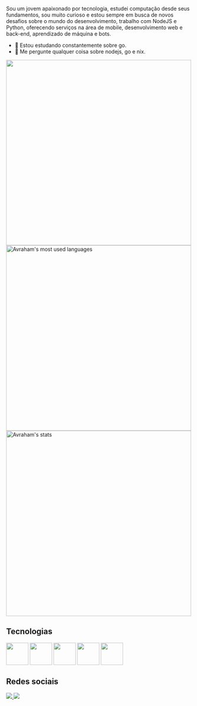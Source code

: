Sou um jovem apaixonado por tecnologia, estudei computação desde seus fundamentos, sou muito curioso e estou sempre em busca de novos desafios sobre o mundo do desenvolvimento, trabalho com NodeJS e Python, oferecendo serviços na área de mobile, desenvolvimento web e back-end, aprendizado de máquina e bots.

- 🌱 Estou estudando constantemente sobre go.
- 💬 Me pergunte qualquer coisa sobre nodejs, go e nix.

 <img width="500em" src="https://github-readme-streak-stats.herokuapp.com/?user=avrahambenaram&theme=catppuccin-frappe"/>
 <img width="500em" src="https://github-readme-stats.vercel.app/api/top-langs/?username=avrahambenaram&layout=compact&theme=catppuccin_mocha" alt="Avraham's most used languages"/>
 <img width="500em" src="https://github-readme-stats.vercel.app/api?username=avrahambenaram&show_icons=true&theme=catppuccin_mocha&custom_title=Avraham%20Github%20Stats" alt="Avraham's stats"/>

##

## Tecnologias
<p>
  <img width="60em" height="60em" src="https://cdn.jsdelivr.net/gh/devicons/devicon/icons/react/react-original.svg" />
  <img width="60em" height="60em" src="https://cdn.jsdelivr.net/gh/devicons/devicon/icons/nodejs/nodejs-original.svg" />
  <img width="60em" height="60em" src="https://cdn.jsdelivr.net/gh/devicons/devicon/icons/mongodb/mongodb-original.svg" />
  <img width="60em" height="60em" src="https://cdn.jsdelivr.net/gh/devicons/devicon/icons/postgresql/postgresql-original.svg" />
  <img width="60em" height="60em" src="https://cdn.jsdelivr.net/gh/devicons/devicon@latest/icons/go/go-original-wordmark.svg" />          
</p>

##

## Redes sociais
<div>
  <a href="https://www.linkedin.com/in/avraham-ben-aram-321a71208/" target="_blank">
    <img src="https://img.shields.io/badge/LinkedIn-0077B5?style=for-the-badge&logo=linkedin&logoColor=white">
  </a>
  
  <a href="https://wa.me/+5511948728087" target="_blank">
    <img src="https://img.shields.io/badge/WhatsApp-25D366?style=for-the-badge&logo=whatsapp&logoColor=white">
  </a>
</div>
